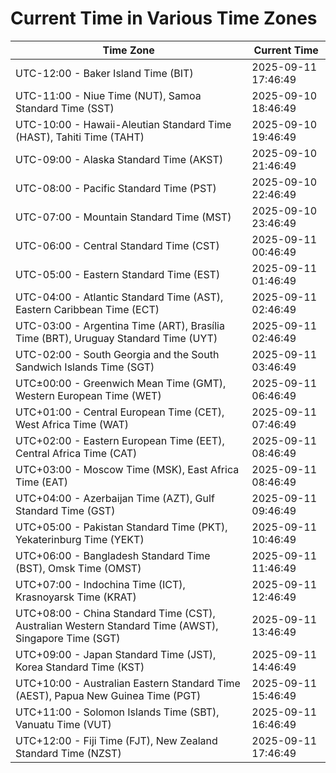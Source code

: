 # Current Time in Various Time Zones

| Time Zone | Current Time |
|-----------|--------------|
| UTC-12:00 - Baker Island Time (BIT) | 2025-09-11 17:46:49 |
| UTC-11:00 - Niue Time (NUT), Samoa Standard Time (SST) | 2025-09-10 18:46:49 |
| UTC-10:00 - Hawaii-Aleutian Standard Time (HAST), Tahiti Time (TAHT) | 2025-09-10 19:46:49 |
| UTC-09:00 - Alaska Standard Time (AKST) | 2025-09-10 21:46:49 |
| UTC-08:00 - Pacific Standard Time (PST) | 2025-09-10 22:46:49 |
| UTC-07:00 - Mountain Standard Time (MST) | 2025-09-10 23:46:49 |
| UTC-06:00 - Central Standard Time (CST) | 2025-09-11 00:46:49 |
| UTC-05:00 - Eastern Standard Time (EST) | 2025-09-11 01:46:49 |
| UTC-04:00 - Atlantic Standard Time (AST), Eastern Caribbean Time (ECT) | 2025-09-11 02:46:49 |
| UTC-03:00 - Argentina Time (ART), Brasília Time (BRT), Uruguay Standard Time (UYT) | 2025-09-11 02:46:49 |
| UTC-02:00 - South Georgia and the South Sandwich Islands Time (SGT) | 2025-09-11 03:46:49 |
| UTC±00:00 - Greenwich Mean Time (GMT), Western European Time (WET) | 2025-09-11 06:46:49 |
| UTC+01:00 - Central European Time (CET), West Africa Time (WAT) | 2025-09-11 07:46:49 |
| UTC+02:00 - Eastern European Time (EET), Central Africa Time (CAT) | 2025-09-11 08:46:49 |
| UTC+03:00 - Moscow Time (MSK), East Africa Time (EAT) | 2025-09-11 08:46:49 |
| UTC+04:00 - Azerbaijan Time (AZT), Gulf Standard Time (GST) | 2025-09-11 09:46:49 |
| UTC+05:00 - Pakistan Standard Time (PKT), Yekaterinburg Time (YEKT) | 2025-09-11 10:46:49 |
| UTC+06:00 - Bangladesh Standard Time (BST), Omsk Time (OMST) | 2025-09-11 11:46:49 |
| UTC+07:00 - Indochina Time (ICT), Krasnoyarsk Time (KRAT) | 2025-09-11 12:46:49 |
| UTC+08:00 - China Standard Time (CST), Australian Western Standard Time (AWST), Singapore Time (SGT) | 2025-09-11 13:46:49 |
| UTC+09:00 - Japan Standard Time (JST), Korea Standard Time (KST) | 2025-09-11 14:46:49 |
| UTC+10:00 - Australian Eastern Standard Time (AEST), Papua New Guinea Time (PGT) | 2025-09-11 15:46:49 |
| UTC+11:00 - Solomon Islands Time (SBT), Vanuatu Time (VUT) | 2025-09-11 16:46:49 |
| UTC+12:00 - Fiji Time (FJT), New Zealand Standard Time (NZST) | 2025-09-11 17:46:49 |
